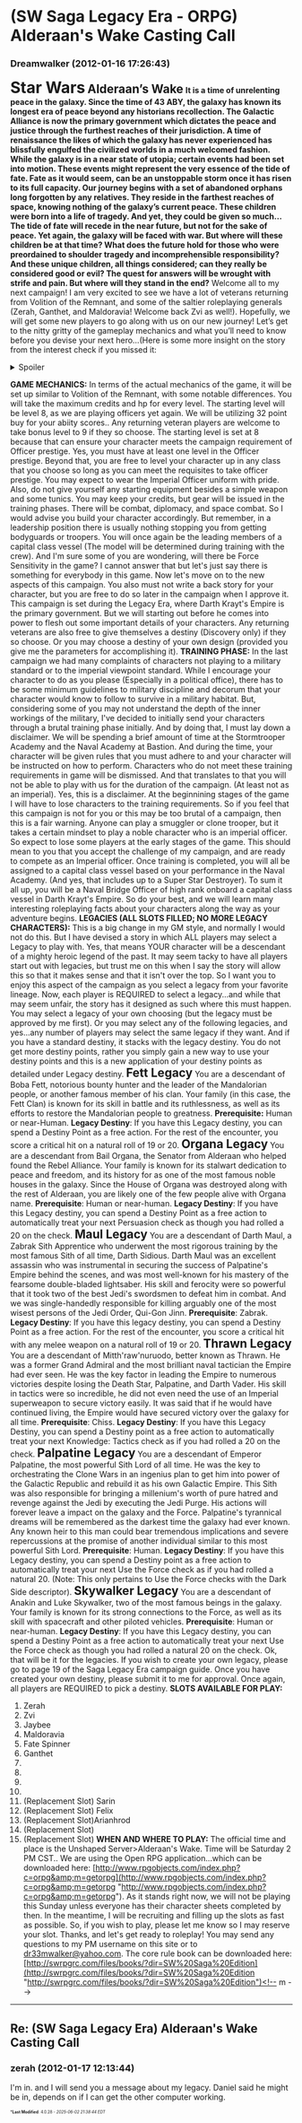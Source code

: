 # (SW Saga Legacy Era - ORPG) Alderaan's Wake Casting Call

### **Dreamwalker** (2012-01-16 17:26:43)

<span style="font-size: 2.00em;">**Star Wars**</span>
<span style="font-size: 1.50em;">**Alderaan’s Wake**</span>
**It is a time of unrelenting peace in the galaxy. Since the time of 43 ABY, the galaxy has known its longest era of peace beyond any historians recollection. The Galactic Alliance is now the primary government which dictates the peace and justice through the furthest reaches of their jurisdiction. A time of renaissance the likes of which the galaxy has never experienced has blissfully engulfed the civilized worlds in a much welcomed fashion.
While the galaxy is in a near state of utopia; certain events had been set into motion. These events might represent the very essence of the tide of fate. Fate as it would seem, can be an unstoppable storm once it has risen to its full capacity.
Our journey begins with a set of abandoned orphans long forgotten by any relatives. They reside in the farthest reaches of space, knowing nothing of the galaxy’s current peace. These children were born into a life of tragedy. And yet, they could be given so much…
The tide of fate will recede in the near future, but not for the sake of peace. Yet again, the galaxy will be faced with war. But where will these children be at that time? What does the future hold for those who were preordained to shoulder tragedy and incomprehensible responsibility? And these unique children, all things considered; can they really be considered good or evil? The quest for answers will be wrought with strife and pain. But where will they stand in the end?**
Welcome all to my next campaign! I am very excited to see we have a lot of veterans returning from Volition of the Remnant, and some of the saltier roleplaying generals (Zerah, Ganthet, and Maldoravia! Welcome back Zvi as well!). Hopefully, we will get some new players to go along with us on our new journey! Let’s get to the nitty gritty of the gameplay mechanics and what you’ll need to know before you devise your next hero…(Here is some more insight on the story from the interest check if you missed it: <details><summary>Spoiler</summary>

Darth Krayt's Empire has firmly established itself throughout the galaxy. The Jedi are but a myth during this new dark age and most have retreated to the lavish greenery of Ossus in refuge. However, a group of individuals possess a destiny that even they do not know about. There are some in the imperial aristocracy who would like to keep this secret of their potential until the time is right; and that time its nearing its culmination. This secret has been locked away in the deepest recesses of Imperial mainframes for a time possibly since the formation of the first Galactic Empire. It is nothing but a simple collection of data files. Not even the most adept slicer from Corellia's finest CorSec police forces could get to these files. One particular file is of great importance. The file code named 3-WA has much in store for these select few, but are they going to be able to shoulder their unimaginable destinies? And though it may seem a blessing, the PC's could very be well shouldering the most burdensome of destinies that could tear their souls to its roots. Can you handle the duties and wear the uniform under a tyrannical Empire? Can you shoulder such heavy responsibility? A responsibility that brings with it the entire weight of the galaxy?
This campaign will be focused on the inner workings of politics and the dynamics of bureaucratic brutality within Darth Krayt's Empire. My game will be for a thinking man's roleplayer and is not for the feint of heart. If you are not savvy with words and cannot survive in a combat situation, you will perish either by death or dismissal.
I focus on having my PC's undergo criticial decision making as refined officers; with the occassional threats of battle to keep you on your toes. And some of you will really get to understand the meaning, "The pen is mightier than the sword."
There is great opportunity for aspiring Imperial Officer PC's within my campaign; File 3-WA could be the singularly most defining moment of the galaxy. Furthermore, it's a war on three fronts. You must deal with the Galactic Alliance and Roan Fel's Galactic Empire. Despite all these problems you must rise to the occasion in the spirit of true noble blood. The question is, can YOU shoulder your preordained destiny in a galaxy thrust into war and define its existence?

</details>

**GAME MECHANICS:**
In terms of the actual mechanics of the game, it will be set up similar to Volition of the Remnant, with some notable differences. You will take the maximum credits and hp for every level. The starting level will be level 8, as we are playing officers yet again. We will be utilizing 32 point buy for your abiity scores.. Any returning veteran players are welcome to take bonus level to 9 if they so choose. The starting level is set at 8 because that can ensure your character meets the campaign requirement of Officer prestige. Yes, you must have at least one level in the Officer prestige. Beyond that, you are free to level your character up in any class that you choose so long as you can meet the requisites to take officer prestige. You may expect to wear the Imperial Officer uniform with pride. Also, do not give yourself any starting equipment besides a simple weapon and some tunics. You may keep your credits, but gear will be issued in the training phases.
There will be combat, diplomacy, and space combat. So I would advise you build your character accordingly. But remember, in a leadership position there is usually nothing stopping you from getting bodyguards or troopers. You will once again be the leading members of a capital class vessel (The model will be determined during training with the crew). And I'm sure some of you are wondering, will there be Force Sensitivity in the game? I cannot answer that but let's just say there is something for everybody in this game. Now let's move on to the new aspects of this campaign. You also must not write a back story for your character, but you are free to do so later in the campaign when I approve it. This campaign is set during the Legacy Era, where Darth Krayt's Empire is the primary government. But we will starting out before he comes into power to flesh out some important details of your characters. Any returning veterans are also free to give themselves a destiny (Discovery only) if they so choose. Or you may choose a destiny of your own design (provided you give me the parameters for accomplishing it).
**TRAINING PHASE:** 
In the last campaign we had many complaints of characters not playing to a military standard or to the imperial viewpoint standard. While I encourage your character to do as you please (Especially in a political office), there has to be some minimum guidelines to military discipline and decorum that your character would know to follow to survive in a military habitat. But, considering some of you may not understand the depth of the inner workings of the military, I've decided to initially send your characters through a brutal training phase initially. And by doing that, I must lay down a disclaimer. We will be spending a brief amount of time at the Stormtrooper Academy and the Naval Academy at Bastion. And during the time, your character will be given rules that you must adhere to and your character will be instructed on how to perform.
Characters who do not meet these training requirements in game will be dismissed. And that translates to that you will not be able to play with us for the duration of the campaign. (At least not as an imperial). Yes, this is a disclaimer. At the beginnining stages of the game I will have to lose characters to the training requirements. So if you feel that this campaign is not for you or this may be too brutal of a campaign, then this is a fair warning. Anyone can play a smuggler or clone trooper, but it takes a certain mindset to play a noble character who is an imperial officer. So expect to lose some players at the early stages of the game. This should mean to you that you accept the challenge of my campaign, and are ready to compete as an Imperial officer. Once training is completed, you will all be assigned to a capital class vessel based on your performance in the Naval Academy. (And yes, that includes up to a Super Star Destroyer). To sum it all up, you will be a Naval Bridge Officer of high rank onboard a capital class vessel in Darth Krayt&#39;s Empire. So do your best, and we will learn many interesting roleplaying facts about your characters along the way as your adventure begins.
**LEGACIES (ALL SLOTS FILLED; NO MORE LEGACY CHARACTERS):**
This is a big change in my GM style, and normally I would not do this. But I have devised a story in which ALL players may select a Legacy to play with. Yes, that means YOUR character will be a descendant of a mighty heroic legend of the past. It may seem tacky to have all players start out with legacies, but trust me on this when I say the story will allow this so that it makes sense and that it isn't over the top. So I want you to enjoy this aspect of the campaign as you select a legacy from your favorite lineage. Now, each player is REQUIRED to select a legacy...and while that may seem unfair, the story has it designed as such where this must happen. You may select a legacy of your own choosing (but the legacy must be approved by me first). Or you may select any of the following legacies, and yes...any number of players may select the same legacy if they want. And if you have a standard destiny, it stacks with the legacy destiny. You do not get more destiny points, rather you simply gain a new way to use your destiny points and this is a new application of your destiny points as detailed under Legacy destiny.
<span style="font-size: 1.50em;">**Fett Legacy**</span>
You are a descendant of Boba Fett, notorious bounty hunter and the leader of the Mandalorian people, or another famous member of his clan. Your family (in this case, the Fett Clan) is known for its skill in battle and its ruthlessness, as well as its efforts to restore the Mandalorian people to greatness.
**Prerequisite:** Human or near-Human.
**Legacy Destiny**: If you have this Legacy destiny, you can spend a Destiny Point as a free action. For the rest of the encounter, you score a critical hit on a natural roll of 19 or 20.
<span style="font-size: 1.50em;">**Organa Legacy**</span>
You are a descendant from Bail Organa, the Senator from Alderaan who helped found the Rebel Alliance. Your family is known for its stalwart dedication to peace and freedom, and its history for as one of the most famous noble houses in the galaxy. Since the House of Organa was destroyed along with the rest of Alderaan, you are likely one of the few people alive with Organa name.
**Prerequisite**: Human or near-human.
**Legacy Destiny**: If you have this Legacy destiny, you can spend a Destiny Point as a free action to automatically treat your next Persuasion check as though you had rolled a 20 on the check.
<span style="font-size: 1.50em;">**Maul Legacy**</span>
You are a descendant of Darth Maul, a Zabrak Sith Apprentice who underwent the most rigorous training by the most famous Sith of all time, Darth Sidious. Darth Maul was an excellent assassin who was instrumental in securing the success of Palpatine's Empire behind the scenes, and was most well-known for his mastery of the fearsome double-bladed lightsaber. His skill and ferocity were so powerful that it took two of the best Jedi's swordsmen to defeat him in combat. And we was single-handedly responsible for killing arguably one of the most wisest persons of the Jedi Order, Qui-Gon Jinn.
**Prerequisite**: Zabrak.
**Legacy Destiny**: If you have this legacy destiny, you can spend a Destiny Point as a free action. For the rest of the encounter, you score a critical hit with any melee weapon on a natural roll of 19 or 20.
<span style="font-size: 1.50em;">**Thrawn Legacy**</span>
You are a descendant of Mitth'raw'nuruodo, better known as Thrawn. He was a former Grand Admiral and the most brilliant naval tactician the Empire had ever seen. He was the key factor in leading the Empire to numerous victories despite losing the Death Star, Palpatine, and Darth Vader. His skill in tactics were so incredible, he did not even need the use of an Imperial superweapon to secure victory easily. It was said that if he would have continued living, the Empire would have secured victory over the galaxy for all time.
**Prerequisite**: Chiss.
**Legacy Destiny**: If you have this Legacy Destiny, you can spend a Destiny point as a free action to automatically treat your next Knowledge: Tactics check as if you had rolled a 20 on the check.
<span style="font-size: 1.50em;">**Palpatine Legacy**</span>
You are a descendant of Emperor Palpatine, the most powerful Sith Lord of all time. He was the key to orchestrating the Clone Wars in an ingenius plan to get him into power of the Galactic Republic and rebuild it as his own Galactic Empire. This Sith was also responsible for bringing a millenium's worth of pure hatred and revenge against the Jedi by executing the Jedi Purge. His actions will forever leave a impact on the galaxy and the Force. Palpatine's tyrannical dreams will be remembered as the darkest time the galaxy had ever known. Any known heir to this man could bear tremendous implications and severe repercussions at the promise of another individual similar to this most powerful Sith Lord.
**Prerequisite**: Human.
**Legacy Destiny**: If you have this Legacy destiny, you can spend a Destiny point as a free action to automatically treat your next Use the Force check as if you had rolled a natural 20. (Note: This only pertains to Use the Force checks with the Dark Side descriptor).
<span style="font-size: 1.50em;">**Skywalker Legacy**</span>
You are a descendant of Anakin and Luke Skywalker, two of the most famous beings in the galaxy. Your family is known for its strong connections to the Force, as well as its skill with spacecraft and other piloted vehicles.
**Prerequisite**: Human or near-human.
**Legacy Destiny**: If you have this Legacy destiny, you can spend a Destiny Point as a free action to automatically treat your next Use the Force check as though you had rolled a natural 20 on the check.
Ok, that will be it for the legacies. If you wish to create your own legacy, please go to page 19 of the Saga Legacy Era campaign guide. Once you have created your own destiny, please submit it to me for approval. Once again, all players are REQUIRED to pick a destiny.
**SLOTS AVAILABLE FOR PLAY:**
1. Zerah
2. Zvi
3. Jaybee
4. Maldoravia
5. Fate Spinner
6. Ganthet
7.
8.
9.
10.
11. (Replacement Slot) Sarin
12. (Replacement Slot) Felix
13. (Replacement Slot)Arianhrod
14. (Replacement Slot)
15. (Replacement Slot)
**WHEN AND WHERE TO PLAY:**
The official time and place is the Unshaped Server&gt;Alderaan&#39;s Wake. Time will be Saturday 2 PM CST.. We are using the Open RPG application...which can be downloaded here: [http://www.rpgobjects.com/index.php?c=orpg&amp;m=getorpg](http://www.rpgobjects.com/index.php?c=orpg&amp;m=getorpg "http://www.rpgobjects.com/index.php?c=orpg&amp;m=getorpg"). As it stands right now, we will not be playing this Sunday unless everyone has their character sheets completed by then. In the meantime, I will be recruiting and filling up the slots as fast as possible. So, if you wish to play, please let me know so I may reserve your slot. Thanks, and let's get ready to roleplay! You may send any questions to my PM username on this site or to dr33mwalker@yahoo.com. The core rule book can be downloaded here: <!-- m -->[http://swrpgrc.com/files/books/?dir=SW%20Saga%20Edition](http://swrpgrc.com/files/books/?dir=SW%20Saga%20Edition "http://swrpgrc.com/files/books/?dir=SW%20Saga%20Edition")<!-- m -->

---

## Re: (SW Saga Legacy Era) Alderaan's Wake Casting Call

### **zerah** (2012-01-17 12:13:44)

I'm in. and I will send you a message about my legacy. Daniel said he might be in, depends on if I can get the other computer working.



<span style="font-size: 0.5em;">***Last Modified**: 4.0.28 - *2025-06-02 21:38:44 EDT*</span>